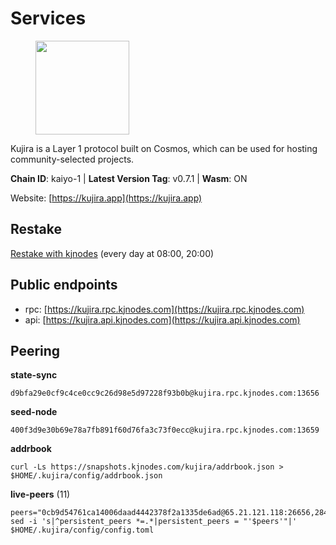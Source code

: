 # Services

<figure><img src="https://raw.githubusercontent.com/kj89/testnet_manuals/main/pingpub/logos/kujira.png" width="150" alt=""><figcaption></figcaption></figure>

Kujira is a Layer 1 protocol built on Cosmos, which can be used for  hosting community-selected projects.

**Chain ID**: kaiyo-1 | **Latest Version Tag**: v0.7.1 | **Wasm**: ON

Website: [https://kujira.app](https://kujira.app)

## Restake

[Restake with kjnodes](https://restake.app/kujira/kujiravaloper1tnuqj73jfn3724lqz34c27tuv80nv336sadqym) (every day at 08:00, 20:00)
## Public endpoints

* rpc: [https://kujira.rpc.kjnodes.com](https://kujira.rpc.kjnodes.com)
* api: [https://kujira.api.kjnodes.com](https://kujira.api.kjnodes.com)

## Peering

**state-sync**

```
d9bfa29e0cf9c4ce0cc9c26d98e5d97228f93b0b@kujira.rpc.kjnodes.com:13656
```

**seed-node**

```
400f3d9e30b69e78a7fb891f60d76fa3c73f0ecc@kujira.rpc.kjnodes.com:13659
```

**addrbook**
```
curl -Ls https://snapshots.kjnodes.com/kujira/addrbook.json > $HOME/.kujira/config/addrbook.json
```

**live-peers** (11)
```
peers="0cb9d54761ca14006daad4442378f2a1335de6ad@65.21.121.118:26656,2840e88816e487a096cca323bc779ad98187e3e4@5.9.72.212:26656,26d19e5b3f3a5ebafe827dabca4ef008d9c5e6fd@168.119.15.94:26656,5ef740383b8a490c1bee7f9e61bf03c43427b182@83.149.102.56:32095,15679999b404a9ee027dc9f5e795d6c4fddb6cee@51.91.152.102:20000,4018be5af4189573366762fa168826b4408418db@135.125.188.17:32095,b80cf7882c8cab4894d41ccd4f5a00406d8b5f7d@146.59.52.48:30095,213dbb8301ce1c0f5662a9b723bd613f15e1dd4e@75.119.157.167:30656,610b8e096b4d8f923b1f41f7bdf92d5b63e033dc@162.55.243.82:4060,3d150f6a71caca5607daff69c9049c04c37da64e@51.210.223.186:30095,d9bfa29e0cf9c4ce0cc9c26d98e5d97228f93b0b@144.76.163.233:13656"
sed -i 's|^persistent_peers *=.*|persistent_peers = "'$peers'"|' $HOME/.kujira/config/config.toml
```
